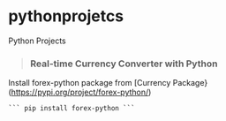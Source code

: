 # pythonprojetcs
Python Projects

> ### Real-time Currency Converter with Python

Install forex-python package from [Currency Package}(https://pypi.org/project/forex-python/)

            
    ``` pip install forex-python ```
